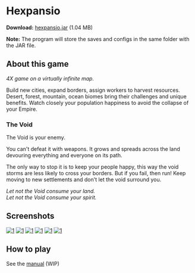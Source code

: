 
# Hexpansio

**Download:** [hexpansio.jar](https://github.com/ashurrafiev/Hexpansio/releases/download/B.1.1/hexpansio.jar) (1.04 MB)

**Note:** The program will store the saves and configs in the same folder with the JAR file.

## About this game

_4X game on a virtually infinite map._

Build new cities, expand borders, assign workers to harvest resources.
Desert, forest, mountain, ocean biomes bring their challenges and unique benefits.
Watch closely your population happiness to avoid the collapse of your Empire.

### The Void

The Void is your enemy.

You can't defeat it with weapons. It grows and spreads across the land devouring everything and everyone on its path.

The only way to stop it is to keep your people happy, this way the void storms are less likely to cross your borders.
But if you fail, then run! Keep moving to new settlements and don't let the void surround you.

_Let not the Void consume your land._  
_Let not the Void consume your spirit._

## Screenshots

[![1](screenshots/thumbs/1.png)](https://ashurrafiev.github.io/Hexpansio/screenshots/1.png)
[![1](screenshots/thumbs/2.png)](https://ashurrafiev.github.io/Hexpansio/screenshots/2.png)
[![1](screenshots/thumbs/3.png)](https://ashurrafiev.github.io/Hexpansio/screenshots/3.png)
[![1](screenshots/thumbs/4.png)](https://ashurrafiev.github.io/Hexpansio/screenshots/4.png)
[![1](screenshots/thumbs/5.png)](https://ashurrafiev.github.io/Hexpansio/screenshots/5.png)
[![1](screenshots/thumbs/6.png)](https://ashurrafiev.github.io/Hexpansio/screenshots/6.png)

## How to play

See the [manual](https://ashurrafiev.github.io/Hexpansio/manual) (WIP)
